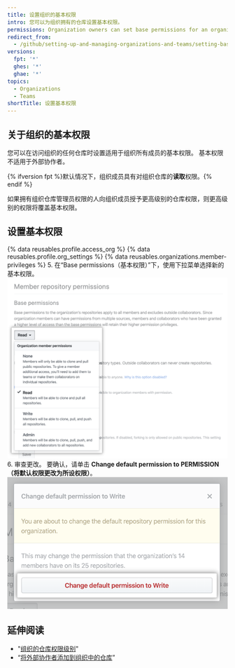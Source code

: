 ```yaml
---
title: 设置组织的基本权限
intro: 您可以为组织拥有的仓库设置基本权限。
permissions: Organization owners can set base permissions for an organization.
redirect_from:
  - /github/setting-up-and-managing-organizations-and-teams/setting-base-permissions-for-an-organization
versions:
  fpt: '*'
  ghes: '*'
  ghae: '*'
topics:
  - Organizations
  - Teams
shortTitle: 设置基本权限
---
```


## 关于组织的基本权限

您可以在访问组织的任何仓库时设置适用于组织所有成员的基本权限。 基本权限不适用于外部协作者。

{% ifversion fpt %}默认情况下，组织成员具有对组织仓库的**读取**权限。{% endif %}

如果拥有组织仓库管理员权限的人向组织成员授予更高级别的仓库权限，则更高级别的权限将覆盖基本权限。

## 设置基本权限

{% data reusables.profile.access_org %}
{% data reusables.profile.org_settings %}
{% data reusables.organizations.member-privileges %}
5. 在“Base permissions（基本权限）”下，使用下拉菜单选择新的基本权限。 ![从基本权限下拉菜单中选择新的权限级别](/assets/images/help/organizations/base-permissions-drop-down.png)
6. 审查更改。 要确认，请单击 **Change default permission to PERMISSION（将默认权限更改为所设权限）**。 ![审查并确认基本权限的更改](/assets/images/help/organizations/base-permissions-confirm.png)

## 延伸阅读

- "[组织的仓库权限级别](/organizations/managing-access-to-your-organizations-repositories/repository-permission-levels-for-an-organization#permission-levels-for-repositories-owned-by-an-organization)"
- “[将外部协作者添加到组织中的仓库](/organizations/managing-access-to-your-organizations-repositories/adding-outside-collaborators-to-repositories-in-your-organization)”

